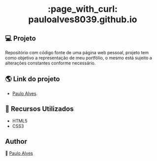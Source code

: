 <h1 align="center">:page_with_curl: pauloalves8039.github.io</h1>

## :computer: Projeto
Repositório com código fonte de uma página web pessoal, projeto tem como objetivo a representação de meu portfólio, 
o mesmo está sujeito a alterações constantes conforme necessário.

## :earth_americas: Link do projeto
- [Paulo Alves](https://pauloalves8039.github.io/).

## :wrench: Recursos Utilizados
- HTML5
- CSS3

## Author
:boy: [Paulo Alves](https://github.com/PauloAlves8039)



